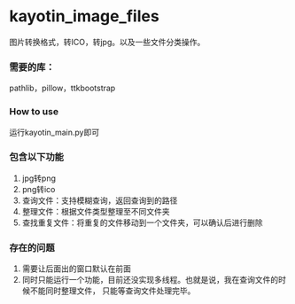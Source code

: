 # kayotin_image_files
图片转换格式，转ICO，转jpg。以及一些文件分类操作。

### 需要的库：

pathlib，pillow，ttkbootstrap 

### How to use

运行kayotin_main.py即可

### 包含以下功能

1. jpg转png
2. png转ico
3. 查询文件：支持模糊查询，返回查询到的路径
4. 整理文件：根据文件类型整理至不同文件夹
5. 查找重复文件：将重复的文件移动到一个文件夹，可以确认后进行删除

### 存在的问题

1. 需要让后面出的窗口默认在前面
2. 同时只能运行一个功能，目前还没实现多线程。也就是说，我在查询文件的时候不能同时整理文件，
只能等查询文件处理完毕。


